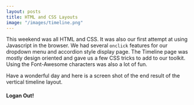 ```yaml
---
layout: posts
title: HTML and CSS Layouts
image: "/images/timeline.png"
---
```


This weekend was all HTML and CSS. It was also our first attempt at using
Javascript in the browser. We had several `onclick` features for our dropdown
menu and accordion style display page. The Timeline page was mostly design
oriented and gave us a few CSS tricks to add to our toolkit. Using the
Font-Awesome characters was also a lot of fun.

Have a wonderful day and here is a screen shot of the end result of the
vertical timeline layout.

#### Logan Out!
